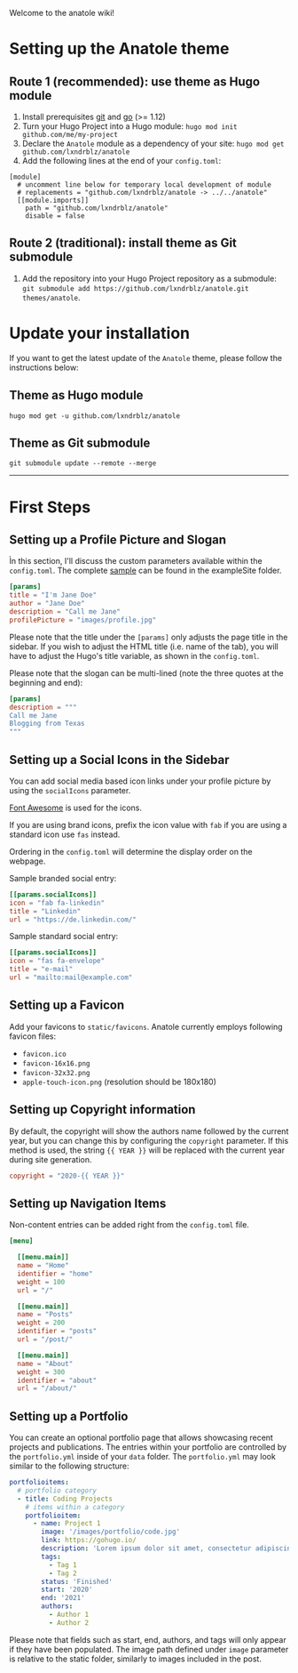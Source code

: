 Welcome to the anatole wiki!

# Setting up the Anatole theme
## Route 1 (recommended): use theme as Hugo module

1. Install prerequisites [git](https://git-scm.com/downloads) and [go](https://go.dev/dl/) (>= 1.12)
2. Turn your Hugo Project into a Hugo module: `hugo mod init github.com/me/my-project`
3. Declare the `Anatole` module as a dependency of your site: `hugo mod get github.com/lxndrblz/anatole`
4. Add the following lines at the end of your `config.toml`:

```
[module]
  # uncomment line below for temporary local development of module
  # replacements = "github.com/lxndrblz/anatole -> ../../anatole"
  [[module.imports]]
    path = "github.com/lxndrblz/anatole"
    disable = false
```

## Route 2 (traditional): install theme as Git submodule

1. Add the repository into your Hugo Project repository as a submodule: `git submodule add https://github.com/lxndrblz/anatole.git themes/anatole`.

# Update your installation

If you want to get the latest update of the `Anatole` theme, please follow the instructions below:

## Theme as Hugo module

```shell
hugo mod get -u github.com/lxndrblz/anatole
```

## Theme as Git submodule

```shell
git submodule update --remote --merge
```

***

# First Steps
## Setting up a Profile Picture and Slogan
Ìn this section, I'll discuss the custom parameters available within the `config.toml`. The complete [sample](https://github.com/lxndrblz/anatole/tree/master/exampleSite/config/_default) can be found in the exampleSite folder.

```toml
[params]
title = "I'm Jane Doe"
author = "Jane Doe"
description = "Call me Jane"
profilePicture = "images/profile.jpg"
```

Please note that the title under the `[params]` only adjusts the page title in the sidebar. If you wish to adjust the HTML title (i.e. name of the tab), you will have to adjust the Hugo's title variable, as shown in the `config.toml`.

Please note that the slogan can be multi-lined (note the three quotes at the beginning and end):

```toml
[params]
description = """
Call me Jane
Blogging from Texas
"""
```

## Setting up a Social Icons in the Sidebar
You can add social media based icon links under your profile picture by using the `socialIcons` parameter.

[Font Awesome](https://fontawesome.com/) is used for the icons.

If you are using brand icons, prefix the icon value with `fab` if you are using a standard icon use `fas` instead.

Ordering in the `config.toml` will determine the display order on the webpage.

Sample branded social entry:

```toml
[[params.socialIcons]]
icon = "fab fa-linkedin"
title = "Linkedin"
url = "https://de.linkedin.com/"
```

Sample standard social entry:

```toml
[[params.socialIcons]]
icon = "fas fa-envelope"
title = "e-mail"
url = "mailto:mail@example.com"
```
## Setting up a Favicon

Add your favicons to `static/favicons`. Anatole currently employs following favicon files:

- `favicon.ico`
- `favicon-16x16.png`
- `favicon-32x32.png`
- `apple-touch-icon.png` (resolution should be 180x180)

## Setting up Copyright information

By default, the copyright will show the authors name followed by the current year, but you can change this by configuring the `copyright` parameter. If this method is used, the string `{{ YEAR }}` will be replaced with the current year during site generation.

```toml
copyright = "2020-{{ YEAR }}"
```

## Setting up Navigation Items

Non-content entries can be added right from the `config.toml` file.

```toml
[menu]

  [[menu.main]]
  name = "Home"
  identifier = "home"
  weight = 100
  url = "/"

  [[menu.main]]
  name = "Posts"
  weight = 200
  identifier = "posts"
  url = "/post/"

  [[menu.main]]
  name = "About"
  weight = 300
  identifier = "about"
  url = "/about/"
```
## Setting up a Portfolio
You can create an optional portfolio page that allows showcasing recent projects and publications. The entries within your portfolio are controlled by the `portfolio.yml` inside of your `data` folder. The `portfolio.yml` may look similar to the following structure:

```yaml
portfolioitems:
  # portfolio category
  - title: Coding Projects
    # items within a category
    portfolioitem:
      - name: Project 1
        image: '/images/portfolio/code.jpg'
        link: https://gohugo.io/
        description: 'Lorem ipsum dolor sit amet, consectetur adipiscing elit, sed do eiusmod tempor incididunt ut labore et dolore magna aliqua. Ut enim ad minim veniam, quis nostrud exercitation ullamco laboris nisi ut aliquip ex ea commodo consequat.'
        tags:
          - Tag 1
          - Tag 2
        status: 'Finished'
        start: '2020'
        end: '2021'
        authors:
          - Author 1
          - Author 2
```

Please note that fields such as start, end, authors, and tags will only appear if they have been populated. The image path defined under `image` parameter is relative to the static folder, similarly to images included in the post.


